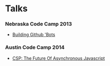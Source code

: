 Talks
=====

### Nebraska Code Camp 2013
* [Building Github 'Bots](blob/master/github-bots/bot-talk.pdf?raw=true)

### Austin Code Camp 2014
* [CSP: The Future Of Asynchronous Javascript](blob/master/csp/csp-talk.pdf?raw=true)
